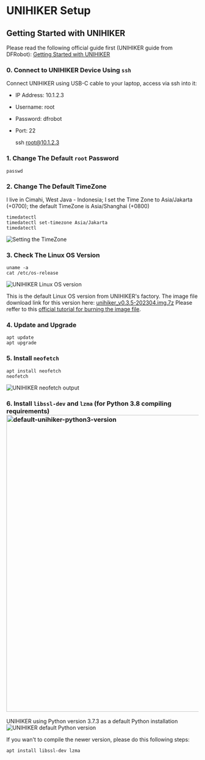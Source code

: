 # UNIHIKER Setup

## Getting Started with UNIHIKER

Please read the following official guide first (UNIHIKER guide from DFRobot):
[Getting Started with UNIHIKER](https://www.unihiker.com/wiki/get-started)

### 0. Connect to UNIHIKER Device Using `ssh`

Connect UNIHIKER using USB-C cable to your laptop, access via ssh into it:

* IP Address: 10.1.2.3
* Username: root
* Password: dfrobot
* Port: 22

    ssh root@10.1.2.3


### 1. Change The Default `root` Password

    passwd

### 2. Change The Default TimeZone

I live in Cimahi, West Java - Indonesia; I set the Time Zone to Asia/Jakarta (+0700); the default TimeZone is Asia/Shanghai (+0800)

    timedatectl
    timedatectl set-timezone Asia/Jakarta
    timedatectl

![Setting the TimeZone](https://raw.githubusercontent.com/danito-net/UNIHIKER-Setup/main/images/timedatectl-set-timezone-to-asia-jakarta.png)

### 3. Check The Linux OS Version

    uname -a
    cat /etc/os-release

![UNIHIKER Linux OS version](https://raw.githubusercontent.com/danito-net/UNIHIKER-Setup/main/images/unihiker-linux-os-version.png)

This is the default Linux OS version from UNIHIKER's factory. The image file download link for this version here: [unihiker_v0.3.5-202304.img.7z](https://download3.dfrobot.com.cn/unihiker/img/unihiker_v0.3.5-202304.img.7z)
Please reffer to this [official tutorial for burning the image file](https://www.unihiker.com/wiki/burner).

### 4. Update and Upgrade

    apt update
    apt upgrade


### 5. Install `neofetch`

    apt install neofetch
    neofetch

![UNIHIKER neofetch output](https://raw.githubusercontent.com/danito-net/UNIHIKER-Setup/main/images/unihiker-neofetch.png)

### 6. Install `libssl-dev` and `lzma` (for Python 3.8 compiling requirements)<img width="778" alt="default-unihiker-python3-version" src="https://github.com/danito-net/UNIHIKER-Setup/assets/2394242/2b5b403d-5c76-4770-ae5c-15b39f04839e">

UNIHIKER using Python version 3.7.3 as a default Python installation
![UNIHIKER default Python version](https://raw.githubusercontent.com/danito-net/UNIHIKER-Setup/main/images/default-unihiker-python3-version.png)

If you wan't to compile the newer version, please do this following steps:

    apt install libssl-dev lzma


